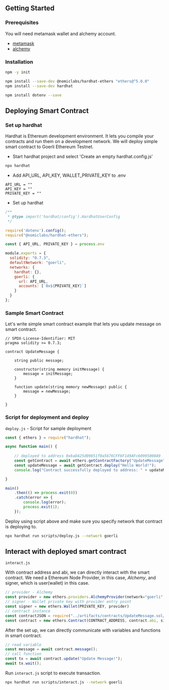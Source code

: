## Getting Started
### Prerequisites
You will need metamask wallet and alchemy account.
- [metamask](https://metamask.io/)
- [alchemy](https://www.alchemy.com/)

### Installation
```sh
npm -y init

npm install --save-dev @nomiclabs/hardhat-ethers "ethers@^5.0.0"
npm install --save-dev hardhat

npm install dotenv --save
```

## Deploying Smart Contract
### Set up hardhat
Hardhat is Ethereum development environment. It lets you compile your contracts and run them on a development network.
We will deploy simple smart contract to Goerli Ethereum Testnet. 
- Start hardhat project and select 'Create an empty hardhat.config.js' 
```sh
npx hardhat
```
- Add API_URL, API_KEY, WALLET_PRIVATE_KEY to .env
```plain
API_URL = ""
API_KEY = ""
PRIVATE_KEY = ""
```
- Set up hardhat
```javascript
/**
 * @type import('hardhat/config').HardhatUserConfig
 */

require('dotenv').config(); 
require("@nomiclabs/hardhat-ethers"); 

const { API_URL, PRIVATE_KEY } = process.env

module.exports = {
  solidity: "0.7.3",
  defaultNetwork: "goerli", 
  networks: {
    hardhat: {}, 
    goerli: {
      url: API_URL,
      accounts: [`0x${PRIVATE_KEY}`]
    }
  }
};
```
### Sample Smart Contract
Let's write simple smart contract example that lets you update message on smart contract. 
```solidity
// SPDX-License-Identifier: MIT
pragma solidity >= 0.7.3;

contract UpdateMessage {

    string public message; 

    constructor(string memory initMessage) {
        message = initMessage; 
    }

    function update(string memory newMessage) public {
        message = newMessage; 
    }

}
```

### Script for deployment and deploy
```deploy.js``` - Script for sample deployment
```javascript
const { ethers } = require("hardhat");

async function main() { 
    
    // deployed to address 0xbaD425d09851f0a5676CFF6F149AFc60995000A9
    const getContract = await ethers.getContractFactory("UpdateMessage"); 
    const updateMessage = await getContract.deploy("Hello World!"); 
    console.log("Contract successfully deployed to address: " + updateMessage.address); 

}

main() 
    .then(() => process.exit(0))
    .catch(error => {
        console.log(error); 
        process.exit(1); 
    }); 
```

Deploy using script above and make sure you specify network that contract is deploying to.
```sh
npx hardhat run scripts/deploy.js --network goerli
```

## Interact with deployed smart contract
```interact.js```

With contract address and abi, we can directly interact with the smart contract. We need a Ethereum Node Provider, in this case, *Alchemy*, and signer, which is user(wallet) in this case. 
```javascript
// provider - Alchemy
const provider = new ethers.providers.AlchemyProvider(network="goerli", API_KEY);
// signer - Wallet private key with provider entry point
const signer = new ethers.Wallet(PRIVATE_KEY, provider)
// contract instance 
const contractJSON = require("../artifacts/contracts/UpdateMessage.sol/UpdateMessage.json");
const contract = new ethers.Contract(CONTRACT_ADDRESS, contract.abi, signer);
```
After the set up, we can directly communicate with variables and functions in smart contract. 
```javascript
// read variable
const message = await contract.message(); 
// call function
const tx = await contract.update("Update Message!"); 
await tx.wait(); 
```
Run ```interact.js``` script to execute transaction.
```sh
npx hardhat run scripts/interact.js --network goerli
```